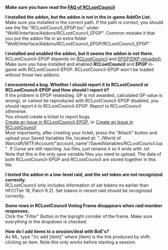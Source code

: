 **Make sure you have read the [FAQ of RCLootCouncil](https://wow.curseforge.com/projects/rclootcouncil/pages/faq)**  

**I installed the addon, but the addon is not in the in-game AddOn List.**  
Make sure you installed in the correct path.
If the path is correct, you should see the file "RCLootCouncil_EPGP.toc" under "WoW/Interface/Addons/RCLootCouncil_EPGP".
Common mistake it that you put the addon file in an extra folder "WoW/Interface/Addons/RCLootCouncil_EPGP/RCLootCouncil_EPGP"

**I installed and enabled the addon, but it seems the addon is not there.**  
RCLootCouncil-EPGP depends on [RCLootCouncil](https://mods.curse.com/addons/wow/rclootcouncil) and [EPGP(DKP reloaded)](https://mods.curse.com/addons/wow/epgp-dkp-reloaded).
Make sure you have installed and enabled **RCLootCouncil** and **EPGP** in-game with RCLootCouncil-EPGP.
RCLootCouncil-EPGP won't be loaded without those two addons.

**I encountered a bug.  Whether I should report it to RCLootCouncil or RCLootCouncil-EPGP and How should I report it?**  
If the problem is EPGP related(eg. GP is not awarded, calculated GP value is wrong), or cannot be reproduced with RCLootCouncil-EPGP disabled, you should report it to RCLootCouncil-EPGP. Report to RCLootCouncil otherwise.  
You should create a ticket to report bugs.  
[Create an Issue in RCLootCouncil-EPGP](https://wow.curseforge.com/projects/rclootcouncil-epgp/issues/create), or [Create an Issue in RCLootCouncil](https://wow.curseforge.com/projects/rclootcouncil/issues/create)  
Most importantly, after creating your ticket, press the "Attach" button and upload your Saved Variables file, located at:
"../World of Warcraft/WTF/Account/"account_name"/SavedVariables/RCLootCouncil.lua" 
If Curse are still rejecting .lua files, just rename it so it ends with .txt  
Note that this is the only save variable files you need to upload. The data of both RCLootCouncil-EPGP and RCLootCouncil are stored together in this file.  

**I tested the addon in a low-level raid, and the set token are not recognized correctly.**  
RCLootCouncil only includes information of set tokens no earlier than HFC(Tier 18, Patch 6.2). Set tokens in recent raid should be recognized correctly.

**Some rows in RCLootCouncil Voting Frame disappears when raid member responses.**  
Click the "Filter" Button in the topright cornder of the frame. Make sure everything in the dropdown is checked.

**How do I add items to a session/deal with BoE's?**  
As ML, type "/rc add [item]" where [item] is the link produced by shift-clicking an item. Note this only works before starting a session.
